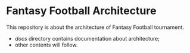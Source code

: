 # Fantasy Football Architecture
This repository is about the architecture of Fantasy Football tournament.
* _docs_ directory contains documentation about architecture;
* other contents will follow.
